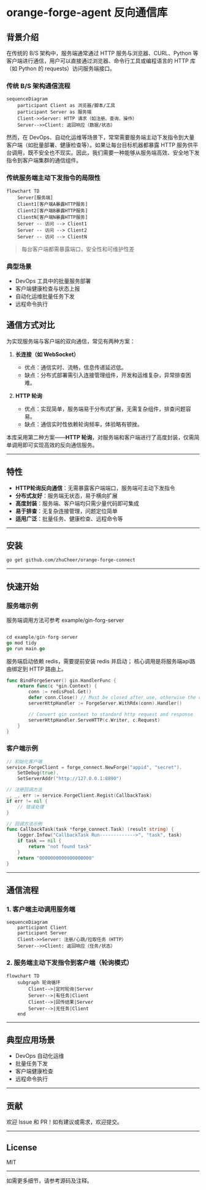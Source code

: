# orange-forge-agent 反向通信库

## 背景介绍

在传统的 B/S 架构中，服务端通常通过 HTTP 服务与浏览器、CURL、Python 等客户端进行通信，用户可以直接通过浏览器、命令行工具或编程语言的 HTTP 库（如 Python 的 requests）访问服务端接口。

### 传统 B/S 架构通信流程

```mermaid
sequenceDiagram
    participant Client as 浏览器/脚本/工具
    participant Server as 服务端
    Client->>Server: HTTP 请求（如注册、查询、操作）
    Server-->>Client: 返回响应（数据/状态）
```

然而，在 DevOps、自动化运维等场景下，常常需要服务端主动下发指令到大量客户端（如批量部署、健康检查等）。如果让每台目标机器都暴露 HTTP 服务供平台调用，既不安全也不现实。因此，我们需要一种能够从服务端高效、安全地下发指令到客户端集群的通信组件。

### 传统服务端主动下发指令的局限性

```mermaid
flowchart TD
    Server[服务端]
    Client1[客户端A暴露HTTP服务]
    Client2[客户端B暴露HTTP服务]
    ClientN[客户端N暴露HTTP服务]
    Server -- 访问 --> Client1
    Server -- 访问 --> Client2
    Server -- 访问 --> ClientN
```

> 每台客户端都需暴露端口，安全性和可维护性差

### 典型场景
- DevOps 工具中的批量服务部署
- 客户端健康检查与状态上报
- 自动化运维批量任务下发
- 远程命令执行

## 通信方式对比

为实现服务端与客户端的双向通信，常见有两种方案：

1. **长连接（如 WebSocket）**
   - 优点：通信实时、流畅，信息传递延迟低。
   - 缺点：分布式部署需引入连接管理组件，开发和运维复杂，异常排查困难。

2. **HTTP 轮询**
   - 优点：实现简单，服务端易于分布式扩展，无需复杂组件，排查问题容易。
   - 缺点：通信实时性依赖轮询频率，体验略有顿挫。

本库采用第二种方案——**HTTP 轮询**，对服务端和客户端进行了高度封装，仅需简单调用即可实现高效的反向通信服务。

---

## 特性

- **HTTP轮询反向通信**：无需暴露客户端端口，服务端可主动下发指令
- **分布式友好**：服务端无状态，易于横向扩展
- **高度封装**：服务端、客户端均只需少量代码即可集成
- **易于排查**：无复杂连接管理，问题定位简单
- **适用广泛**：批量任务、健康检查、远程命令等

---

## 安装

```bash
go get github.com/zhuCheer/orange-forge-connect
```

---

## 快速开始

### 服务端示例

服务端调用方法可参考 example/gin-forg-server

```go

cd example/gin-forg-server
go mod tidy
go run main.go

```
服务端启动依赖 redis，需要提前安装 redis 并启动；
核心调用是将服务端api路由绑定到 HTTP 路由上。

```go
func BindForgeServer() gin.HandlerFunc {
	return func(c *gin.Context) {
		conn := redisPool.Get()
		defer conn.Close() // Must be closed after use, otherwise the connection will not be returned to the pool
		serverHttpHandler := ForgeServer.WithRdx(conn).Handler()

		// Convert gin context to standard http request and response
		serverHttpHandler.ServeHTTP(c.Writer, c.Request)
	}
}

```


### 客户端示例

```go
// 初始化客户端
service.ForgeClient = forge_connect.NewForge("appid", "secret").
    SetDebug(true).
    SetServerAddr("http://127.0.0.1:8890")

// 注册回调方法
_, _, err := service.ForgeClient.Regist(CallbackTask)
if err != nil {
    // 错误处理
}

// 回调方法示例
func CallbackTask(task *forge_connect.Task) (result string) {
    logger.Infow("CallbackTask Run------------->", "task", task)
    if task == nil {
        return "not found task"
    }
    return "0000000000000000000"
}
```

---

## 通信流程

### 1. 客户端主动调用服务端

```mermaid
sequenceDiagram
    participant Client
    participant Server
    Client->>Server: 注册/心跳/拉取任务（HTTP）
    Server-->>Client: 返回响应（任务/状态）
```

### 2. 服务端主动下发指令到客户端（轮询模式）

```mermaid
flowchart TD
    subgraph 轮询循环
        Client-->|定时轮询|Server
        Server-->|有任务|Client
        Client-->|回传结果|Server
        Server-->|无任务|Client
    end
```

---

## 典型应用场景

- DevOps 自动化运维
- 批量任务下发
- 客户端健康检查
- 远程命令执行

---

## 贡献

欢迎 Issue 和 PR！如有建议或需求，欢迎提交。

---

## License

MIT

---

如需更多细节，请参考源码及注释。

